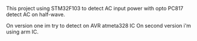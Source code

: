 This project using STM32F103 to detect AC input power with opto PC817 detect AC on half-wave.

On version one im try to detect on AVR atmeta328 IC
On second version i'm using arm IC.
